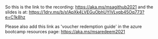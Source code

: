 So this is the link to the recording: https://aka.ms/msagithub2021
and the slides is at: https://1drv.ms/b/s!ApXk4LVEGuObhUYIVLyqb45Oq773?e=C1k8hz

Please also add this link as 'voucher redemption guide' in the azure bootcamp resources page: https://aka.ms/msaredeem2021
